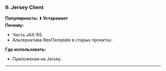 ### **9. Jersey Client**

**Популярность:** ⬇️ **Устаревает**  
**Почему:**
- Часть JAX-RS.    
- Альтернатива RestTemplate в старых проектах.    

**Где использовать:**
- Приложения на Jersey.

---
